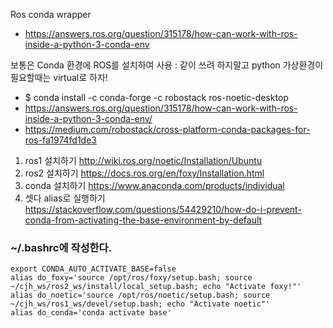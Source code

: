 Ros conda wrapper
- https://answers.ros.org/question/315178/how-can-work-with-ros-inside-a-python-3-conda-env



보통은 Conda 환경에 ROS를 설치하여 사용 : 같이 쓰려 하지말고 python 가상환경이 필요할때는 virtual로 하자!
- $ conda install -c conda-forge -c robostack ros-noetic-desktop
- https://answers.ros.org/question/315178/how-can-work-with-ros-inside-a-python-3-conda-env/
- https://medium.com/robostack/cross-platform-conda-packages-for-ros-fa1974fd1de3



1. ros1 설치하기
http://wiki.ros.org/noetic/Installation/Ubuntu
2. ros2 설치하기
https://docs.ros.org/en/foxy/Installation.html
3. conda 설치하기
https://www.anaconda.com/products/individual
4. 셋다 alias로 실행하기
https://stackoverflow.com/questions/54429210/how-do-i-prevent-conda-from-activating-the-base-environment-by-default

### ~/.bashrc에 작성한다.
```
export CONDA_AUTO_ACTIVATE_BASE=false
alias do_foxy='source /opt/ros/foxy/setup.bash; source ~/cjh_ws/ros2_ws/install/local_setup.bash; echo "Activate foxy!"'
alias do_noetic='source /opt/ros/noetic/setup.bash; source ~/cjh_ws/ros1_ws/devel/setup.bash; echo "Activate noetic"'
alias do_conda='conda activate base'
```
